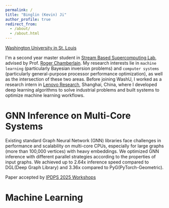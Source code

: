 ```yaml
---
permalink: /
title: "Binglin (Kevin) Ji"
author_profile: true
redirect_from: 
  - /about/
  - /about.html
---
```

[Washington University in St. Louis](https://washu.edu)

I'm a second year master student in [Stream Based Supercomputing Lab](https://sbs.wustl.edu), advised by Prof. [Roger Chamberlain](https://www.ccrc.wustl.edu/~roger/). My research interests lie in `machine learning` (particularly Bayesian inversion problems) and `computer systems` (particularly general-purpose processor performance optimization), as well as the intersection of these two areas. Before joining WashU, I worked as a research intern in [Lenovo Research](https://research.lenovo.com/webapp/view_English/researchField.html), Shanghai, China, where I developed deep learning algorithms to solve industrial problems and built systems to optimize machine learning workflows.

GNN Inference on Multi-Core Systems
======
Existing standard Graph Neural Network (GNN) libraries face challenges in performance and scalability on multi-core CPUs, especially for large graphs (more than 100,000 vertices) with heavy embeddings. We optimized GNN inference with different parallel strategies according to the properties of input graphs. We achieved up to 2.64x inference speed compared to DGL(Deep Graph Library) and 3.36x compared to PyG(PyTorch-Geometric).

Paper accepted by [IPDPS 2025 Workshops](https://www.ipdps.org/ipdps2025/2025-workshops.html)


Machine Learning
======



